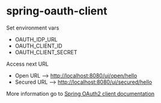 # spring-oauth-client

Set environment vars
* OAUTH_IDP_URL
* OAUTH_CLIENT_ID
* OAUTH_CLIENT_SECRET

Access next URL

* Open URL --> [http://localhost:8080/ui/open/hello](http://localhost:8080/ui/open/hello)
* Secured URL -->  [http://localhost:8080/ui/secured/hello](http://localhost:8080/ui/secured/hello)


More information go to [Spring OAuth2 client documentation](https://docs.spring.io/spring-security/servlet/oauth2/oauth2-client.html)